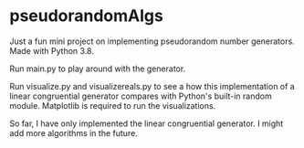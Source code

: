 # pseudorandomAlgs
Just a fun mini project on implementing pseudorandom number generators.
Made with Python 3.8.

Run main.py to play around with the generator.

Run visualize.py and visualizereals.py to see a how this implementation of a linear congruential generator compares with Python's built-in random module.
Matplotlib is required to run the visualizations.

So far, I have only implemented the linear congruential generator. I might add more algorithms in the future.
